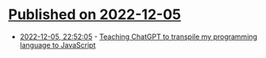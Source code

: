 # [Published on 2022-12-05](index.md)

* [2022-12-05, 22:52:05](https://lobste.rs/s/bl5u7c/teaching_chatgpt_transpile_my) - [Teaching ChatGPT to transpile my programming language to JavaScript](https://imgur.com/a/6TBkhqB)
